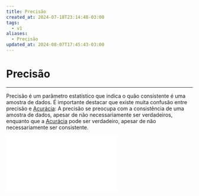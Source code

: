 ```yaml
---
title: Precisão
created_at: 2024-07-18T23:14:48-03:00
tags:
  - v1
aliases:
  - Precisão
updated_at: 2024-08-07T17:45:43-03:00
---
```

# Precisão
---
Precisão é um parâmetro estatístico que indica o quão consistente é uma amostra de dados. É importante destacar que existe muita confusão entre precisão e [Acurácia](18/2024-07-18-Acuracia.md): A precisão se preocupa com a consistência de uma amostra de dados, apesar de não necessariamente ser verdadeiros, enquanto que a  [Acurácia](18/2024-07-18-Acuracia.md) pode ser verdadeiro, apesar de não necessariamente ser consistente.

![2024-07-19-precisao_acuracia.excalidraw](../../../_excalidraw/2024-07-19-precisao_acuracia.excalidraw.md)
